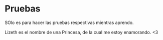 # Pruebas 
SOlo es para hacer las pruebas respectivas mientras aprendo.

Lizeth es el nombre de una Princesa, de la cual me estoy enamorando. <3

